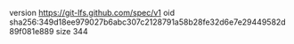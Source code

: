 version https://git-lfs.github.com/spec/v1
oid sha256:349d18ee979027b6abc307c2128791a58b28fe32d6e7e29449582d89f081e889
size 344
